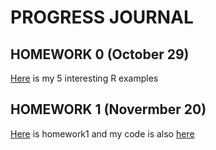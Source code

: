 # PROGRESS JOURNAL
## HOMEWORK 0 (October 29)

[Here](files/example_homework_0.html) is my 5 interesting R examples

## HOMEWORK 1 (Novermber 20)
[Here](files/IE582_HW1.html) is homework1 and my code is also [here](files/IE582_HW1.Rmd)



